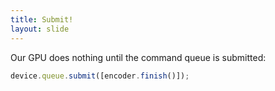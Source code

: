 ```yaml
---
title: Submit!
layout: slide
---
```

Our GPU does nothing until the command queue is submitted:

```ts
device.queue.submit([encoder.finish()]);
```
